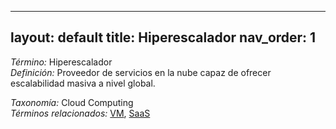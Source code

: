 
---
layout: default
title: Hiperescalador
nav_order: 1
---

*Término:* Hiperescalador  
*Definición:* Proveedor de servicios en la nube capaz de ofrecer escalabilidad masiva a nivel global.

*Taxonomía:* Cloud Computing  
*Términos relacionados:* [VM](https://maleniski.github.io/diccionario-angl-tec-mx/docs/alfabeticamente/V/vm/), [SaaS](https://maleniski.github.io/diccionario-angl-tec-mx/docs/alfabeticamente/S/saas/)
